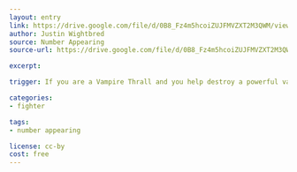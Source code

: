 ```yaml
---
layout: entry
link: https://drive.google.com/file/d/0B8_Fz4m5hcoiZUJFMVZXT2M3QWM/view
author: Justin Wightbred
source: Number Appearing
source-url: https://drive.google.com/file/d/0B8_Fz4m5hcoiZUJFMVZXT2M3QWM/view

excerpt:

trigger: If you are a Vampire Thrall and you help destroy a powerful vampire...

categories:
- fighter

tags:
- number appearing

license: cc-by
cost: free
---
```

